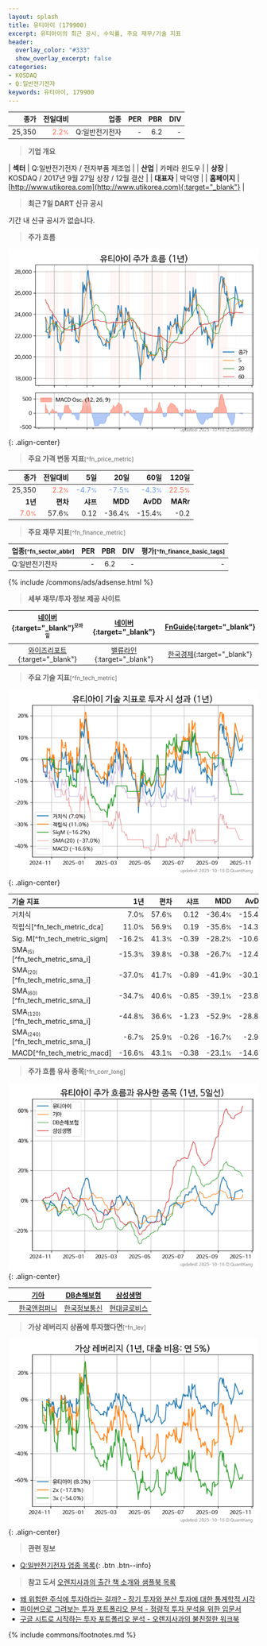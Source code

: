 ```yaml
---
layout: splash
title: 유티아이 (179900)
excerpt: 유티아이의 최근 공시, 수익률, 주요 재무/기술 지표
header:
  overlay_color: "#333"
  show_overlay_excerpt: false
categories:
- KOSDAQ
- Q:일반전기전자
keywords: 유티아이, 179900
---
```


| **종가** | **전일대비** | **업종** | **PER** | **PBR** | **DIV** |
| -------: | -----------: | -------: | ------: | ------: | ------: |
| 25,350 | <span style="color: tomato">2.2<small>%</small></span> | Q:일반전기전자 | - | 6.2 | - |

<!-- more -->


> **기업 개요**<a id="company"></a>

| <span style="white-space:nowrap;">**섹터**</span> | Q:일반전기전자 / 전자부품 제조업 |
| <span style="white-space:nowrap;">**산업**</span> | 카메라 윈도우 |
| <span style="white-space:nowrap;">**상장**</span> | KOSDAQ / 2017년 9월 27일 상장 / 12월 결산 |
| <span style="white-space:nowrap;">**대표자**</span> | 박덕영 |
| <span style="white-space:nowrap;">**홈페이지**</span> | [http://www.utikorea.com](http://www.utikorea.com){:target="_blank"} |


> **최근 7일 DART 신규 공시**<a id="dart"></a>

기간 내 신규 공시가 없습니다.


> **주가 흐름**<a id="price"></a>

![179900](/stock/images/179900.png){: .align-center}


> **주요 가격 변동 지표**<small>[^fn_price_metric]</small>

| **종가** | **전일대비** | **5일** | **20일** | **60일** | **120일** |
| -------: | -----------: | ------: | -------: | -------: | --------: |
| 25,350 | <span style="color: tomato">2.2<small>%</small></span> | <span style="color: cornflowerblue">-4.7<small>%</small></span> | <span style="color: cornflowerblue">-7.5<small>%</small></span> | <span style="color: cornflowerblue">-4.3<small>%</small></span> | <span style="color: tomato">22.5<small>%</small></span> |
| **1년** | **편차** | **샤프** | **MDD** | **AvDD** | **MARr** |
| <span style="color: tomato">7.0<small>%</small></span> | 57.6<small>%</small> | 0.12 | -36.4<small>%</small> | -15.4<small>%</small> | -0.2 |


> **주요 재무 지표**<small>[^fn_finance_metric]</small>

| **업종**<small>[^fn_sector_abbr]</small> | **PER** | **PBR** | **DIV** | **평가**<small>[^fn_finance_basic_tags]</small> |
| :--------------------------------------- | ------: | ------: | ------: | ----------------------------------------------: |
| Q:일반전기전자 | - | 6.2 | - | - |



{% include /commons/ads/adsense.html %}

> **세부 재무/투자 정보 제공 사이트**

| [네이버](https://m.stock.naver.com/domestic/stock/179900/finance/summary){:target="_blank"}<sup><small>모바일</small></sup> | [네이버](https://finance.naver.com/item/coinfo.naver?code=179900){:target="_blank"} | [FnGuide](https://comp.fnguide.com/SVO2/ASP/SVD_Invest.asp?gicode=A179900&MenuYn=Y){:target="_blank"} |
| :---: | :---: | :---: |
| [와이즈리포트](https://comp.wisereport.co.kr/company/c1040001.aspx?cmp_cd=179900){:target="_blank"} | [밸류라인](https://www.valueline.co.kr/finance/summary/179900){:target="_blank"} | [한국경제](https://markets.hankyung.com/stock/179900/financial-summary){:target="_blank"} |


> **주요 기술 지표**<small>[^fn_tech_metric]</small>


![179900](/stock/images/179900_tech.png){: .align-center}

| **기술 지표** | **1년** | **편차** | **샤프** | **MDD** | **AvDD** |
| :------------ | ------: | -----------: | -------: | ------: | -------: |
| 거치식 | 7.0<small>%</small> | 57.6<small>%</small> | 0.12 | -36.4<small>%</small> | -15.4<small>%</small> |
| 적립식[^fn_tech_metric_dca] | 11.0<small>%</small> | 56.9<small>%</small> | 0.19 | -35.6<small>%</small> | -14.3<small>%</small> |
| Sig. M[^fn_tech_metric_sigm] | -16.2<small>%</small> | 41.3<small>%</small> | -0.39 | -28.2<small>%</small> | -10.6<small>%</small> |
| SMA<small><sub>(5)</sub></small>[^fn_tech_metric_sma_i] | -15.3<small>%</small> | 39.8<small>%</small> | -0.38 | -26.7<small>%</small> | -12.4<small>%</small> |
| SMA<small><sub>(20)</sub></small>[^fn_tech_metric_sma_i] | -37.0<small>%</small> | 41.7<small>%</small> | -0.89 | -41.9<small>%</small> | -30.1<small>%</small> |
| SMA<small><sub>(60)</sub></small>[^fn_tech_metric_sma_i] | -34.7<small>%</small> | 40.6<small>%</small> | -0.85 | -39.1<small>%</small> | -23.8<small>%</small> |
| SMA<small><sub>(120)</sub></small>[^fn_tech_metric_sma_i] | -44.8<small>%</small> | 36.6<small>%</small> | -1.23 | -52.9<small>%</small> | -28.8<small>%</small> |
| SMA<small><sub>(240)</sub></small>[^fn_tech_metric_sma_i] | -6.7<small>%</small> | 25.9<small>%</small> | -0.26 | -16.7<small>%</small> | -2.9<small>%</small> |
| MACD[^fn_tech_metric_macd] | -16.6<small>%</small> | 43.1<small>%</small> | -0.38 | -23.1<small>%</small> | -14.6<small>%</small> |


> **주가 흐름 유사 종목**<a id="corr"></a><small>[^fn_corr_long]</small>

![179900](/stock/images/179900_corr.png){: .align-center}

|       | [기아](/000270/) | [DB손해보험](/005830/) | [삼성생명](/032830/) |
| :---: | :------------------------------------: | :------------------------------------: | :------------------------------------: |
|       | [한국앤컴퍼니](/000240/) | [한국정보통신](/025770/) | [현대글로비스](/086280/) |


> **가상 레버리지 상품에 투자했다면**<a id="2x"></a><small>[^fn_lev]</small>

![179900](/stock/images/179900_2x.png){: .align-center}


> **관련 정보**

- [Q:일반전기전자 업종 목록](/stats/sector/kosdaq_업종_일반전기전자_종목/){: .btn .btn--info}

> **참고 도서** [오렌지사과의 출간 책 소개와 샘플북 목록](https://kongdori.tistory.com/691)

- [왜 위험한 주식에 투자하라는 걸까? - 장기 투자와 분산 투자에 대한 통계학적 시각](https://kongdori.tistory.com/421)
- [파이썬으로 그려보는 투자 포트폴리오 분석  - 정량적 투자 분석을 위한 입문서](https://kongdori.tistory.com/643)
- [구글 시트로 시작하는 투자 포트폴리오 분석 - 오렌지사과의 불친절한 워크북](https://kongdori.tistory.com/449)


{% include commons/footnotes.md %}
